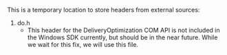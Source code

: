 This is a temporary location to store headers from external sources:
1. do.h
   - This header for the DeliveryOptimization COM API is not included in the Windows SDK currently, but should be in the near future.  While we wait for this fix, we will use this file.